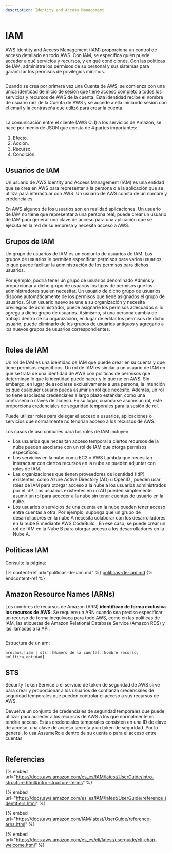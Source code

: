 ```yaml
---
description: Identity and Access Management
---
```


# IAM

AWS Identity and Access Management (IAM) proporciona un control de acceso detallado en todo AWS. Con IAM, se especifica quién puede acceder a qué servicios y recursos, y en qué condiciones. Con las políticas de IAM, administre los permisos de su personal y sus sistemas para garantizar los permisos de privilegios mínimos.

<figure><img src="../../.gitbook/assets/image (9) (1) (1).png" alt=""><figcaption></figcaption></figure>

Cuando se crea por primera vez una Cuenta de AWS, se comienza con una única identidad de inicio de sesión que tiene acceso completo a todos los servicios y recursos de AWS de la cuenta. Esta identidad recibe el nombre de usuario raíz de la Cuenta de AWS y se accede a ella iniciando sesión con el email y la contraseña que utilizó para crear la cuenta.

<figure><img src="../../.gitbook/assets/image (4) (1) (1) (2).png" alt=""><figcaption></figcaption></figure>

La comunicación entre el cliente (AWS CLI) a los servicios de Amazon, se hace por medio de JSON que consta de 4 partes importantes:

1. Efecto.
2. Acción.
3. Recurso.
4. Condición.

## Usuarios de IAM

Un usuario de AWS Identity and Access Management (IAM) es una entidad que se crea en AWS para representar a la persona o a la aplicación que se utiliza para interactuar con AWS. Un usuario de AWS consta de un nombre y credenciales.

En AWS algunos de los usuarios son en realidad aplicaciones. Un usuario de IAM no tiene que representar a una persona real; puede crear un usuario de IAM para generar una clave de acceso para una aplicación que se ejecuta en la red de su empresa y necesita acceso a AWS.

## Grupos de IAM

Un grupo de usuarios de IAM es un conjunto de usuarios de IAM. Los grupos de usuarios le permiten especificar permisos para varios usuarios, lo que puede facilitar la administración de los permisos para dichos usuarios.

Por ejemplo, podría tener un grupo de usuarios denominado Admins y proporcionar a dicho grupo de usuarios los tipos de permisos que los administradores suelen necesitar. Un usuario de dicho grupo de usuarios dispone automáticamente de los permisos que tiene asignados el grupo de usuarios. Si un usuario nuevo se une a su organización y necesita privilegios de administrador, puede asignarle los permisos adecuados si lo agrega a dicho grupo de usuarios. Asimismo, si una persona cambia de trabajo dentro de su organización, en lugar de editar los permisos de dicho usuario, puede eliminarlo de los grupos de usuarios antiguos y agregarlo a los nuevos grupos de usuarios correspondientes.

<figure><img src="../../.gitbook/assets/image (8) (1) (1).png" alt=""><figcaption></figcaption></figure>

## Roles de IAM

Un rol de IAM es una identidad de IAM que puede crear en su cuenta y que tiene permisos específicos. Un rol de IAM es similar a un usuario de IAM en que se trata de una identidad de AWS con políticas de permisos que determinan lo que la identidad puede hacer y lo que no en AWS. Sin embargo, en lugar de asociarse exclusivamente a una persona, la intención es que cualquier usuario pueda asumir un rol que necesite. Además, un rol no tiene asociadas credenciales a largo plazo estándar, como una contraseña o claves de acceso. En su lugar, cuando se asume un rol, este proporciona credenciales de seguridad temporales para la sesión de rol.

Puede utilizar roles para delegar el acceso a usuarios, aplicaciones o servicios que normalmente no tendrían acceso a los recursos de AWS.

Los casos de uso comunes para los roles de IAM incluyen:

* Los usuarios que necesitan acceso temporal a ciertos recursos de la nube pueden asociarse con un rol de IAM que otorga permisos específicos.
* Los servicios en la nube como EC2 o AWS Lambda que necesitan interactuar con ciertos recursos en la nube se pueden adjuntar con roles de IAM.
* Las organizaciones que tienen proveedores de identidad (IdP) existentes, como Azure Active Directory (AD) u OpenID , pueden usar roles de IAM para otorgar acceso a la nube a los usuarios administrados por el IdP. Los usuarios existentes en un AD pueden simplemente asumir un rol para acceder a la nube sin tener cuentas de usuario en la nube.
* Los usuarios o servicios de una cuenta en la nube pueden tener acceso entre cuentas a otra. Por ejemplo, suponga que un grupo de desarrolladores en la nube A necesita colaborar con los desarrolladores en la nube B mediante AWS CodeBuild . En ese caso, se puede crear un rol de IAM en la Nube B para otorgar acceso a los desarrolladores en la Nube A.

## Políticas IAM

Consulte la página:

{% content-ref url="politicas-de-iam.md" %}
[politicas-de-iam.md](politicas-de-iam.md)
{% endcontent-ref %}

## Amazon Resource Names (ARNs)

Los nombres de recursos de Amazon (ARN) **identifican de forma exclusiva los recursos de AWS**. Se requiere un ARN cuando sea preciso especificar un recurso de forma inequívoca para todo AWS, como en las políticas de IAM, las etiquetas de Amazon Relational Database Service (Amazon RDS) y las llamadas a la API.

<figure><img src="../../.gitbook/assets/image (5) (1) (2).png" alt=""><figcaption></figcaption></figure>

Estructura de un arn:

```
arn:aws:[iam | sts]:[Numero de la cuenta]:[Nombre recurso, política,entidad]
```

## STS

Security Token Service o el servicio de token de seguridad de AWS sirve para crear y proporcionar a los usuarios de confianza credenciales de seguridad temporales que pueden controlar el acceso a sus recursos de AWS.&#x20;

Devuelve un conjunto de credenciales de seguridad temporales que puede utilizar para acceder a los recursos de AWS a los que normalmente no tendría acceso. Estas credenciales temporales consisten en una ID de clave de acceso, una clave de acceso secreta y un token de seguridad. Por lo general, lo usa AssumeRole dentro de su cuenta o para el acceso entre cuentas

<figure><img src="../../.gitbook/assets/image (13) (1).png" alt=""><figcaption></figcaption></figure>

## Referencias

{% embed url="https://docs.aws.amazon.com/es_es/IAM/latest/UserGuide/intro-structure.html#intro-structure-terms" %}

{% embed url="https://docs.aws.amazon.com/es_es/IAM/latest/UserGuide/reference_identifiers.html" %}

{% embed url="https://docs.aws.amazon.com/IAM/latest/UserGuide/reference-arns.html" %}

{% embed url="https://docs.aws.amazon.com/es_es/cli/latest/userguide/cli-chap-welcome.html" %}

